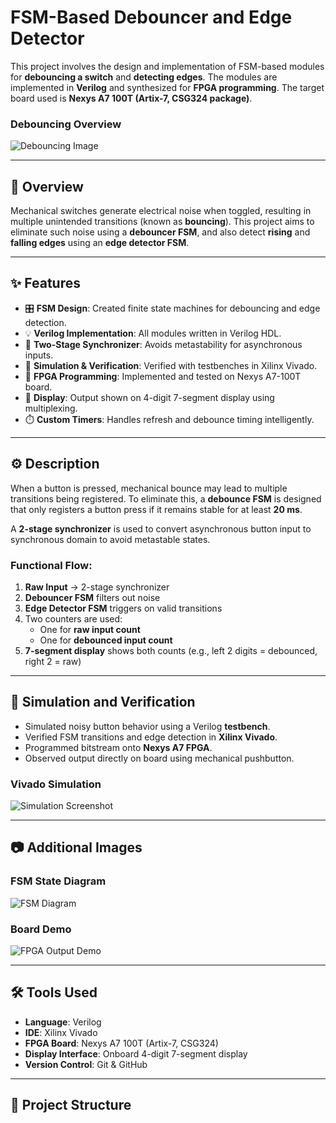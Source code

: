 # FSM-Based Debouncer and Edge Detector

This project involves the design and implementation of FSM-based modules for **debouncing a switch** and **detecting edges**. The modules are implemented in **Verilog** and synthesized for **FPGA programming**. The target board used is **Nexys A7 100T (Artix-7, CSG324 package)**.

### Debouncing Overview  
![Debouncing Image](images/whatsapp_img.jpg)

---

## 📝 Overview

Mechanical switches generate electrical noise when toggled, resulting in multiple unintended transitions (known as **bouncing**). This project aims to eliminate such noise using a **debouncer FSM**, and also detect **rising** and **falling edges** using an **edge detector FSM**.

---

## ✨ Features

- 🎛️ **FSM Design**: Created finite state machines for debouncing and edge detection.
- 💡 **Verilog Implementation**: All modules written in Verilog HDL.
- 🧠 **Two-Stage Synchronizer**: Avoids metastability for asynchronous inputs.
- 🧪 **Simulation & Verification**: Verified with testbenches in Xilinx Vivado.
- 🎯 **FPGA Programming**: Implemented and tested on Nexys A7-100T board.
- 🔢 **Display**: Output shown on 4-digit 7-segment display using multiplexing.
- ⏱️ **Custom Timers**: Handles refresh and debounce timing intelligently.

---

## ⚙️ Description

When a button is pressed, mechanical bounce may lead to multiple transitions being registered. To eliminate this, a **debounce FSM** is designed that only registers a button press if it remains stable for at least **20 ms**.

A **2-stage synchronizer** is used to convert asynchronous button input to synchronous domain to avoid metastable states.

### Functional Flow:
1. **Raw Input** → 2-stage synchronizer  
2. **Debouncer FSM** filters out noise  
3. **Edge Detector FSM** triggers on valid transitions  
4. Two counters are used:
   - One for **raw input count**
   - One for **debounced input count**
5. **7-segment display** shows both counts (e.g., left 2 digits = debounced, right 2 = raw)

---

## 🧪 Simulation and Verification

- Simulated noisy button behavior using a Verilog **testbench**.
- Verified FSM transitions and edge detection in **Xilinx Vivado**.
- Programmed bitstream onto **Nexys A7 FPGA**.
- Observed output directly on board using mechanical pushbutton.

### Vivado Simulation  
![Simulation Screenshot](images/simulation.png)

---

## 📷 Additional Images

### FSM State Diagram  
![FSM Diagram](images/fsm_diagram.png)

### Board Demo  
![FPGA Output Demo](images/fpga_demo.jpg)

---

## 🛠️ Tools Used

- **Language**: Verilog  
- **IDE**: Xilinx Vivado  
- **FPGA Board**: Nexys A7 100T (Artix-7, CSG324)  
- **Display Interface**: Onboard 4-digit 7-segment display  
- **Version Control**: Git & GitHub

---

## 📁 Project Structure

